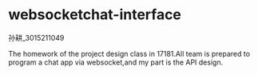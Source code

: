 # websocketchat-interface

孙耕_3015211049

The homework of the project design class in 17181.All team is prepared to program a chat app via websocket,and my part is the API design.
